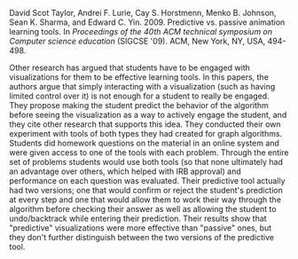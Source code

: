 David Scot Taylor, Andrei F. Lurie, Cay S. Horstmenn, Menko B. Johnson, Sean K. Sharma, and Edward C. Yin. 2009. Predictive vs. passive animation learning tools. In _Proceedings of the 40th ACM technical symposium on Computer science education_ (SIGCSE '09). ACM, New York, NY, USA, 494-498.

Other research has argued that students have to be engaged with visualizations for them to be effective learning tools.  In this papers, the authors argue that simply interacting with a visualization (such as having limited control over it) is not enough for a student to really be engaged.  They propose making the student predict the behavior of the algorithm before seeing the visualization as a way to actively engage the student, and they cite other research that supports this idea.  They conducted their own experiment with tools of both types they had created for graph algorithms.  Students did homework questions on the material in an online system and were given access to one of the tools with each problem.  Through the entire set of problems students would use both tools (so that none ultimately had an advantage over others, which helped with IRB approval) and performance on each question was evaluated.  Their predictive tool actually had two versions; one that would confirm or reject the student's prediction at every step and one that would allow them to work their way through the algorithm before checking their answer as well as allowing the student to undo/backtrack while entering their prediction.  Their results show that "predictive" visualizations were more effective than "passive" ones, but they don't further distinguish between the two versions of the predictive tool.
